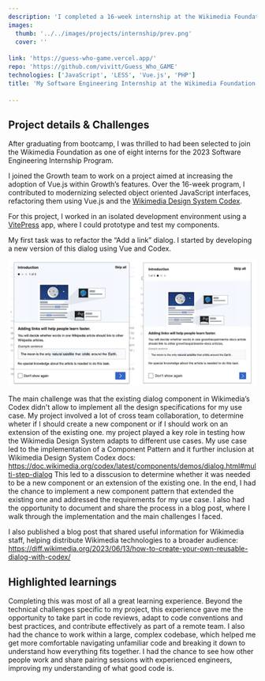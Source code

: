 ```yaml
---
description: 'I completed a 16-week internship at the Wikimedia Foundation, where I worked on a project aimed at increasing the adoption of Vue.js and the Wikimedia Design System Codex in Wikipedia’s frontend.'
images: 
  thumb: '../../images/projects/internship/prev.png'
  cover: ''

link: 'https://guess-who-game.vercel.app/'
repo: 'https://github.com/vivitt/Guess_Who_GAME'
technologies: ['JavaScript', 'LESS', 'Vue.js', 'PHP']
title: 'My Software Engineering Internship at the Wikimedia Foundation'

---
```


## Project details & Challenges
After graduating from bootcamp, I was thrilled to had been selected to join the Wikimedia Foundation as one of eight interns for the 2023 Software Engineering Internship Program.

I joined the Growth team to work on a project aimed at increasing the adoption of Vue.js within Growth’s features. Over the 16-week program, I contributed to modernizing selected object oriented JavaScript interfaces, refactoring them using Vue.js and the [Wikimedia Design System Codex](https://doc.wikimedia.org/codex/main/).

For this project, I worked in an isolated development environment using a [VitePress](https://vitepress.dev/) app, where I could prototype and test my components.

My first task was to refactor the “Add a link” dialog. I started by developing a new version of this dialog using Vue and Codex.

![](../../images/projects/internship/cover.png)

The main challenge was that the existing dialog component in Wikimedia’s Codex didn't allow to implement all the design specifications for my use case. 
My project involved a lot of cross team collaboration, to determine wheter if I should create a new component or if I should work on an extension of the existing one. 
my project played a key role in testing how the Wikimedia Design System adapts to different use cases. My use case led to the implementation of a Component Pattern and it further inclusion at Wikimedia Design System Codex docs: https://doc.wikimedia.org/codex/latest/components/demos/dialog.html#multi-step-dialog
This led to a disscusion to determine whether it was needed to be a new component or an extension of the existing one. In the end, I had the chance to implement a new component pattern that extended the existing one and addressed the requirements for my use case.
I also had the opportunity to document and share the process in a blog post, where I walk through the implementation and the main challenges I faced.

I also published a blog post that shared useful information for Wikimedia staff, helping distribute Wikimedia technologies to a broader audience: https://diff.wikimedia.org/2023/06/13/how-to-create-your-own-reusable-dialog-with-codex/

## Highlighted learnings
Completing this was most of all a great learning experience.
Beyond the technical challenges specific to my project, this experience gave me the opportunity to take part in code reviews, adapt to code conventions and best practices, and contribute effectively as part of a remote team.
I also had the chance to work within a large, complex codebase, which helped me get more comfortable navigating unfamiliar code and breaking it down to understand how everything fits together.
I had the chance to see how other people work and share pairing sessions with experienced engineers, improving my understanding of what good code is.